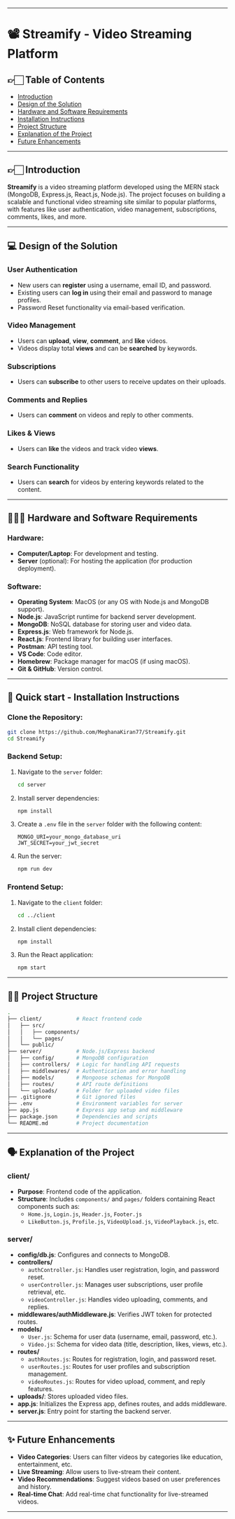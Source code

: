 
---

# 📽️ Streamify - Video Streaming Platform

##  👉🏻 Table of Contents
- [Introduction](#introduction)
- [Design of the Solution](#design-of-the-solution)
- [Hardware and Software Requirements](#hardware-and-software-requirements)
- [Installation Instructions](#installation-instructions)
- [Project Structure](#project-structure)
- [Explanation of the Project](#explanation-of-the-project)
- [Future Enhancements](#future-enhancements)

---

## 👉🏻 Introduction

**Streamify** is a video streaming platform developed using the MERN stack (MongoDB, Express.js, React.js, Node.js). The project focuses on building a scalable and functional video streaming site similar to popular platforms, with features like user authentication, video management, subscriptions, comments, likes, and more.

---

## 💻 Design of the Solution

### User Authentication
- New users can **register** using a username, email ID, and password.
- Existing users can **log in** using their email and password to manage profiles.
- Password Reset functionality via email-based verification.

### Video Management
- Users can **upload**, **view**, **comment**, and **like** videos.
- Videos display total **views** and can be **searched** by keywords.

### Subscriptions
- Users can **subscribe** to other users to receive updates on their uploads.

### Comments and Replies
- Users can **comment** on videos and reply to other comments.

### Likes & Views
- Users can **like** the videos and track video **views**.

### Search Functionality
- Users can **search** for videos by entering keywords related to the content.

---

## 👩🏻‍💻 Hardware and Software Requirements

### Hardware:
- **Computer/Laptop**: For development and testing.
- **Server** (optional): For hosting the application (for production deployment).

### Software:
- **Operating System**: MacOS (or any OS with Node.js and MongoDB support).
- **Node.js**: JavaScript runtime for backend server development.
- **MongoDB**: NoSQL database for storing user and video data.
- **Express.js**: Web framework for Node.js.
- **React.js**: Frontend library for building user interfaces.
- **Postman**: API testing tool.
- **VS Code**: Code editor.
- **Homebrew**: Package manager for macOS (if using macOS).
- **Git & GitHub**: Version control.

---

## 🚀 Quick start - Installation Instructions

### Clone the Repository:
```bash
git clone https://github.com/MeghanaKiran77/Streamify.git
cd Streamify
```

### Backend Setup:
1. Navigate to the `server` folder:
   ```bash
   cd server
   ```
2. Install server dependencies:
   ```bash
   npm install
   ```
3. Create a `.env` file in the `server` folder with the following content:
   ```
   MONGO_URI=your_mongo_database_uri
   JWT_SECRET=your_jwt_secret
   ```

4. Run the server:
   ```bash
   npm run dev
   ```

### Frontend Setup:
1. Navigate to the `client` folder:
   ```bash
   cd ../client
   ```
2. Install client dependencies:
   ```bash
   npm install
   ```
3. Run the React application:
   ```bash
   npm start
   ```

---

## ✍🏻 Project Structure

```bash
.
├── client/           # React frontend code
│   ├── src/
│   │   ├── components/
│   │   └── pages/
│   └── public/
├── server/           # Node.js/Express backend
│   ├── config/       # MongoDB configuration
│   ├── controllers/  # Logic for handling API requests
│   ├── middlewares/  # Authentication and error handling
│   ├── models/       # Mongoose schemas for MongoDB
│   ├── routes/       # API route definitions
│   └── uploads/      # Folder for uploaded video files
├── .gitignore        # Git ignored files
├── .env              # Environment variables for server
├── app.js            # Express app setup and middleware
├── package.json      # Dependencies and scripts
└── README.md         # Project documentation
```

---

## 🗣️ Explanation of the Project

### client/
- **Purpose**: Frontend code of the application.
- **Structure**: Includes `components/` and `pages/` folders containing React components such as:
  - `Home.js`, `Login.js`, `Header.js`, `Footer.js`
  - `LikeButton.js`, `Profile.js`, `VideoUpload.js`, `VideoPlayback.js`, etc.
  
### server/
- **config/db.js**: Configures and connects to MongoDB.
- **controllers/**
  - `authController.js`: Handles user registration, login, and password reset.
  - `userController.js`: Manages user subscriptions, user profile retrieval, etc.
  - `videoController.js`: Handles video uploading, comments, and replies.
- **middlewares/authMiddleware.js**: Verifies JWT token for protected routes.
- **models/**
  - `User.js`: Schema for user data (username, email, password, etc.).
  - `Video.js`: Schema for video data (title, description, likes, views, etc.).
- **routes/**
  - `authRoutes.js`: Routes for registration, login, and password reset.
  - `userRoutes.js`: Routes for user profiles and subscription management.
  - `videoRoutes.js`: Routes for video upload, comment, and reply features.
- **uploads/**: Stores uploaded video files.
- **app.js**: Initializes the Express app, defines routes, and adds middleware.
- **server.js**: Entry point for starting the backend server.

---

## ✨ Future Enhancements

- **Video Categories**: Users can filter videos by categories like education, entertainment, etc.
- **Live Streaming**: Allow users to live-stream their content.
- **Video Recommendations**: Suggest videos based on user preferences and history.
- **Real-time Chat**: Add real-time chat functionality for live-streamed videos.

---
